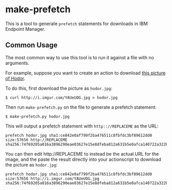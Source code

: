 make-prefetch
=============

This is a tool to generate `prefetch` statements for downloads in IBM Endpoint
Manager.

## Common Usage

The most common way to use this tool is to run it against a file with
no arguments.

For example, suppose you want to create an action to download
[this picture of Hodor](http://i.imgur.com/YAUeUOG.jpg).

To do this, first download the picture as `hodor.jpg`:

    $ curl http://i.imgur.com/YAUeUOG.jpg > hodor.jpg

Then run `make-prefetch.py` on the file to generate a prefetch statement:

    $ make-prefetch.py hodor.jpg

This will output a prefetch statement with `http:://REPLACEME` as the URL:

    prefetch hodor.jpg sha1:ce842e0af799f2ba476511c8fbfdc3bf89612dd0 size:57656 http://REPLACEME sha256:74f69205a016a3896290eae03627e15e8dfeba812a631b5e0afca140722a322b

You can then edit http://REPLACEME to instead be the actual URL for the image,
and the paste the result directly into your actionscript to download the
picture as `hodor.jpg`:

    prefetch hodor.jpg sha1:ce842e0af799f2ba476511c8fbfdc3bf89612dd0 size:57656 http://i.imgur.com/YAUeUOG.jpg sha256:74f69205a016a3896290eae03627e15e8dfeba812a631b5e0afca140722a322b
